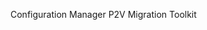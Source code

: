 <Token xmlns:xlink="http://www.w3.org/1999/xlink">Configuration Manager P2V Migration Toolkit</Token>